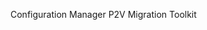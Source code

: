 <Token xmlns:xlink="http://www.w3.org/1999/xlink">Configuration Manager P2V Migration Toolkit</Token>